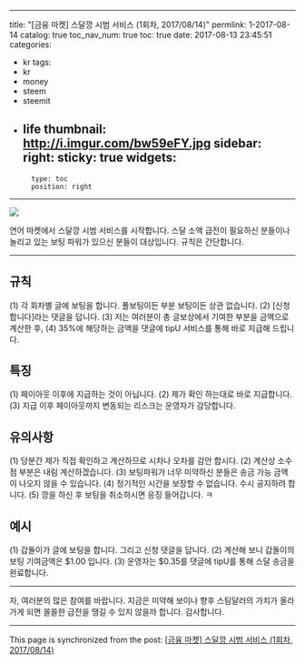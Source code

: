 
---
title: "[금융 마켓] 스달깡 시범 서비스 (1회차, 2017/08/14)"
permlink: 1-2017-08-14
catalog: true
toc_nav_num: true
toc: true
date: 2017-08-13 23:45:51
categories:
- kr
tags:
- kr
- money
- steem
- steemit
- life
thumbnail: http://i.imgur.com/bw59eFY.jpg
sidebar:
    right:
        sticky: true
widgets:
    -
        type: toc
        position: right
---


![](http://i.imgur.com/bw59eFY.jpg)

연어 마켓에서 스달깡 시범 서비스를 시작합니다. 스달 소액 급전이 필요하신 분들이나 놀리고 있는 보팅 파워가 있으신 분들이 대상입니다. 규칙은 간단합니다.

---

규칙
--

(1) 각 회차별 글에 보팅을 합니다. 풀보팅이든 부분 보팅이든 상관 없습니다. 
(2) [신청합니다]라는 댓글을 답니다. 
(3) 저는 여러분이 총 글보상에서 기여한 부분을 금액으로 계산한 후,
(4) 35%에 해당하는 금액을 댓글에 tipU 서비스를 통해 바로 지급해 드립니다.

특징
--

(1) 페이아웃 이후에 지급하는 것이 아닙니다.
(2) 제가 확인 하는대로 바로 지급합니다.
(3) 지급 이후 페이아웃까지 변동되는 리스크는 운영자가 감당합니다.

유의사항
--

(1) 당분간 제가 직접 확인하고 계산하므로 시차나 오차를 감안 합시다.
(2) 계산상 소수점 부분은 내림 계산하겠습니다.
(3) 보팅파워가 너무 미약하신 분들은 송금 가능 금액이 나오지 않을 수 있습니다.
(4) 정기적인 시간을 보장할 수 없습니다. 수시 공지하려 합니다.
(5) 깡을 하신 후 보팅을 취소하시면 응징 들어갑니다. ㅋ

예시
--

(1) 갑돌이가 글에 보팅을 합니다. 그리고 신청 댓글을 답니다.
(2) 계산해 보니 갑돌이의 보팅 기여금액은 $1.00 입니다.
(3) 운영자는 $0.35를 댓글에 tipU를 통해 스달 송금을 완료합니다.

---

자, 여러분의 많은 참여를 바랍니다. 지금은 미약해 보이나 향후 스팀달러의 가치가 올라가게 되면 쏠쏠한 급전을 땡길 수 있지 않을까 합니다. 감사합니다.

- - -

This page is synchronized from the post: [[금융 마켓] 스달깡 시범 서비스 (1회차, 2017/08/14)](https://steemit.com/@jack8831/1-2017-08-14)
